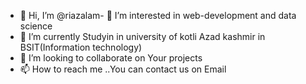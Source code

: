 - 👋 Hi, I’m @riazalam- 👀 I’m interested in web-development and data science
- 🌱 I’m currently Studyin in university of kotli Azad kashmir in BSIT(Information technology)
- 💞️ I’m looking to collaborate on Your projects
- 📫 How to reach me ..You can contact us on Email

<!---
riazalamgilgiti12/riazalamgilgiti12 is a ✨ special ✨ repository because its `README.md` (this file) appears on your GitHub profile.
You can click the Preview link to take a look at your changes.
--->
